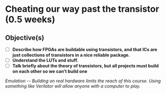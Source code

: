 # Cheating our way past the transistor (0.5 weeks)

## Objective(s)

- [ ] **Describe how FPGAs are buildable using transistors, and that ICs are just collections of transistors in a nice reliable package.**
- [ ] **Understand the LUTs and stuff.**
- [ ] **Talk briefly about the theory of transistors, but all projects must build on each other so we can’t build one**

*Emulation -- Building on real hardware limits the reach of this course. Using something like Verilator will allow anyone with a computer to play.*
